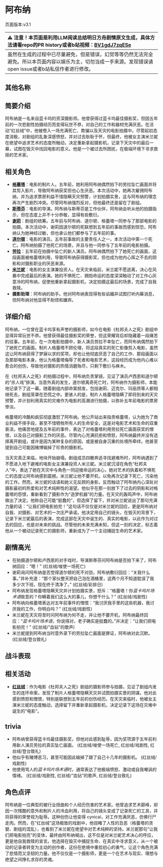 # 阿布纳
页面版本:v3.1
 

| :warning: 注意！本页面是利用LLM阅读总结明日方舟剧情原文生成，具体方法请看repo的PR history或者b站视频：[BV1gdJ7zqESe](https://www.bilibili.com/video/BV1gdJ7zqESe/)         |
|:----------------------------|
| 虽然在生成的过程中已尽量避免，但是错误，幻觉等等仍然无法完全避免。所以本页面内容以娱乐为主，切勿当成一手来源。发现错误请open issue或者b站私信作者进行修改。|



## 其他名称

## 简要介绍
阿布纳是一名来自蓝卡坞的资深摄影师。他曾获得过蓝卡坞最佳摄影奖，但因五年前的一次悲剧性拍摄经历而变得玩世不恭，对自己的工作和器材充满厌恶。在活动“红丝绒”中，他被卷入一场充满死亡、欺骗以及天灾的电影拍摄中。尽管起初态度消极，对剧组的乱象深感愤怒，并对过去耿耿于怀，但最终，他被女主演米兰妮在绝望中追求艺术的态度所触动，决定重新拿起摄影机，记录下天灾中的最后一幕，试图在毁灭中找回电影的意义。他是一个被过去所困扰，在极端环境下寻求救赎的艺术家。
## 相关角色
-   **[格蕾塔](extended_char_ge_lei_ta.md)**：电影的制片人。五年前，她利用阿布纳偶然拍下的劳拉坠亡画面并将其剪入影片，导致阿布纳获奖但也心生厌恶。本次活动中，她再次雇佣阿布纳，并为追求票房利益不惜隐瞒天灾预警，计划拍摄实景，这与阿布纳的理念再次产生剧烈冲突。尽管阿布纳强烈反对，但他最终还是留在了剧组。
-   **[斯蒂芬](extended_char_si_di_fen.md)**：电影的导演。阿布纳与斯蒂芬是工作伙伴，阿布纳会听从他的拍摄指示，但在态度上并不十分恭敬，显得有些敷衍。
-   **[谢莉](extended_char_xie_li.md)**：剧组的统筹。五年前与阿布纳、道尔顿、格蕾塔一同参与了那部电影的拍摄。本次活动中，谢莉因道尔顿的死联想到五年前的事故而感到惊恐，阿布纳认为她神经过敏，但也承认他们都参与了五年前的事。
-   **[道尔顿](extended_char_dao_er_dun.md)**：电影的演员。五年前事故的主要责任人之一，本次活动中第一个死亡。阿布纳拍摄了他死亡的场景，并且与他一同参与了五年前的电影拍摄。
-   **[劳拉](extended_char_lao_la.md)**：五年前在拍摄中坠亡的新人演员。阿布纳偶然拍下了她死亡的画面，这段画面被格蕾塔利用，导致阿布纳获得摄影奖，但也成为他内心挥之不去的阴影和对摄影职业的厌恶来源。
-   **[米兰妮](extended_char_mi_lan_ni.md)**：电影的女主演兼投资人。在天灾来临前，米兰妮不愿逃离，决心在风暴中完成最后的表演。她的不惧死亡、拥抱命运的态度深深触动了对工作心灰意冷的阿布纳，促使他重新拿起摄影机，决定拍摄这最后的场景，完成了自我救赎。
-   **摄影助理**：阿布纳的助手。他对阿布纳表现得有些谄媚并试图打听内幕消息，但阿布纳对他显得不耐烦和嫌弃。
## 详细介绍
阿布纳，一位曾在蓝卡坞享有声誉的摄影师，如今在电影《杜邦夫人之死》剧组中显得异常玩世不恭。他曾获得最佳摄影奖的荣誉，但这荣耀背后却隐藏着一段痛苦的往事。五年前，在一次电影拍摄中，新人演员劳拉不幸坠亡，而阿布纳偶然拍下了她死亡的画面。制片人格蕾塔不顾伦理，将这段真实的死亡影像剪入电影，虽然这让阿布纳获得了梦寐以求的奖项，却也让他彻底厌恶了自己的工作、那段画面以及那部电影本身。他认为格蕾塔侮辱了死者和电影艺术，这段经历成为他内心难以愈合的创伤，导致他对摄影的热情消磨殆尽，只剩下敷衍与麻木。

在《杜邦夫人之死》的拍摄过程中，阿布纳负责掌镜，见证了演员卢西恩和道尔顿的“杀人戏”排演。当意外真的发生，道尔顿离奇死亡时，阿布纳作为摄影师，本能地记录下了这一幕。随着剧组内部命案频发，包括谢莉、迈克尔、玛丽昂等人都相继死去，剧组笼罩在恐慌之中。更骇人的是，制片人格蕾塔隐瞒了即将到来的天灾预警，并计划利用真实的灾难作为电影的高潮进行拍摄，以弥补五年前电影的票房惨淡。

格蕾塔的冷酷和疯狂彻底激怒了阿布纳。他公开站出来指责格蕾塔，认为她为了商业利益不择手段，甚至不惜牺牲所有人的生命安全，这是对电影艺术和生命的双重亵渎。他痛苦地提及五年前的事件，表达了对格蕾塔利用劳拉死亡画面获奖的憎恨，以及自己对摄影工作的厌恶。尽管内心充满抗拒和愤怒，阿布纳最终并没有选择离开剧组，或许是因为某种复杂的原因，或是被自身沉重的处境所牵绊。他甚至提到自己可能因赌博输掉了珍贵的摄影机。

当天灾真正来临，地块开始崩塌，剧组成员四散奔逃寻找避难所时，阿布纳遇到了不愿进入地下避难的电影女主演兼投资人米兰妮。米兰妮沉浸在角色“杜邦夫人”中，表达了她在天灾中与角色一同迎接命运的决心，她对艺术的执着和不惧死亡的态度让阿布纳感到震撼。米兰妮让他不要开机，以免再次记录下死亡，污染他的工作。然而，米兰妮的话语和她义无反顾的身影，反而触动了阿布纳内心深处对摄影最初的热爱和对艺术纯粹性的渴望。他似乎在那一刻放下了过去的阴影和对格蕾塔的怨恨，重新看到了摄影作为“造梦机器”的力量。在天灾的轰鸣声中，阿布纳做出了决定。他称自己可能“挺蠢的”，但选择了留下，并对米兰妮说出了那句充满力量的话：“让我们把电影拍完！”这句话不仅仅是对米兰妮的回应，更是阿布纳对自我、对摄影、对艺术的一次庄严承诺。他决定用自己的镜头，在毁灭的背景下，记录下米兰妮最后的表演，完成这部在天灾中诞生的、真实的电影，以此作为对过去的回应，也是对未来的挑战。尽管他的未来充满未知，但这一刻的决定，标志着他从一个被动记录死亡的摄影师，重新成为了一个主动捕捉生命的艺术家。
## 剧情高光
- 在拍摄道尔顿和卢西恩的对手戏时，导演斯蒂芬问阿布纳是否拍下来了，阿布纳回应：“嗯！” (红丝绒/唆使一场死亡)
- 谢莉询问阿布纳是否觉得道尔顿的死不对劲，阿布纳敷衍回应：“关我什么事。”并补充道：“那个家伙整天把自己泡在酒桶里，这两个月不知道耽误了我多少次下班，现在终于清净了。” (红丝绒/彩排日)
- 阿布纳发现格蕾塔隐瞒天灾并计划拍摄实景，怒斥：“格蕾塔！你*蓝卡坞片场术语*故意的？你瞒着我们这么大的事儿，你想干什么？” (红丝绒/戏剧性)
- 阿布纳向格蕾塔表达对五年前事件的憎恨：“我讨厌我手里的这些机器，我讨厌我的工作，你明白吗？” (红丝绒/戏剧性)
- 米兰妮在天灾将至时问阿布纳为何不走，并让他不要开机，阿布纳最终回应：“*蓝卡坞片场术语*，你说得对，老子确实是挺蠢的。”并决定：“让我们把电影拍完！” (红丝绒/“血钻”的歌声)
- 米兰妮提到阿布纳当时意外录下的劳拉坠亡画面是罪证，阿布纳对此沉默。 (红丝绒/登台致礼)
## 战斗表现

## 相关活动
-   **[红丝绒](../stories/act43side.md)**：作为电影《杜邦夫人之死》剧组的摄影师参与拍摄，见证了剧组内发生的连环命案，发现了制片人格蕾塔隐瞒天灾并试图拍摄实景的阴谋。他对此感到愤怒和憎恨，特别是联想到五年前的创伤经历。在天灾来临时，他被女主演米兰妮的态度触动，选择留下并重新拿起摄影机，决定记录下这场在灾难中诞生的“电影”。
## trivia
- 阿布纳曾获得蓝卡坞最佳摄影奖，但他对此感到耻辱，因为奖项源于五年前利用新人演员劳拉的真实坠亡画面。 (红丝绒/唆使一场死亡, 红丝绒/戏剧性, 红丝绒/登台致礼)
- 他似乎有赌博恶习，甚至可能因此输掉了跟了自己十几年的摄影机。 (红丝绒/戏剧性)
- 他使用骂人的*蓝卡坞片场术语*时，通常表达了他极端愤怒、激动或自我嘲讽的情绪。 (红丝绒/戏剧性, 红丝绒/“血钻”的歌声, 红丝绒/登台致礼)
## 角色点评
阿布纳是一位典型的被行业扭曲和个人经历伤害的艺术家。他曾追求艺术巅峰，却因一次残酷的意外和制片人的冷血利用，将自己的镜头变成了记录死亡的工具，并将获得的荣誉视为耻辱。这种创伤让他变得 cynical，对工作充满厌恶，仿佛行尸走肉。然而，在“红丝绒”这场极致的戏剧中，他目睹了人性的丑恶（格蕾塔的贪婪、剧组的混乱），也看到了米兰妮在绝望中对艺术纯粹的坚持。米兰妮那句“让我们把电影拍完”的变体，最终由阿布纳喊出，这不仅是对米兰妮艺术决心的呼应，更是他自我救赎的宣言。他选择在毁灭中捕捉生命、在真实中寻求意义，从一个被动的记录者转变为主动的创作者，这份在绝境中重拾初心的勇气，让这个角色充满了悲情而又坚韧的力量。他不仅仅是一个摄影师，更是一个在艺术与现实、理想与绝望之间挣扎求存的灵魂。